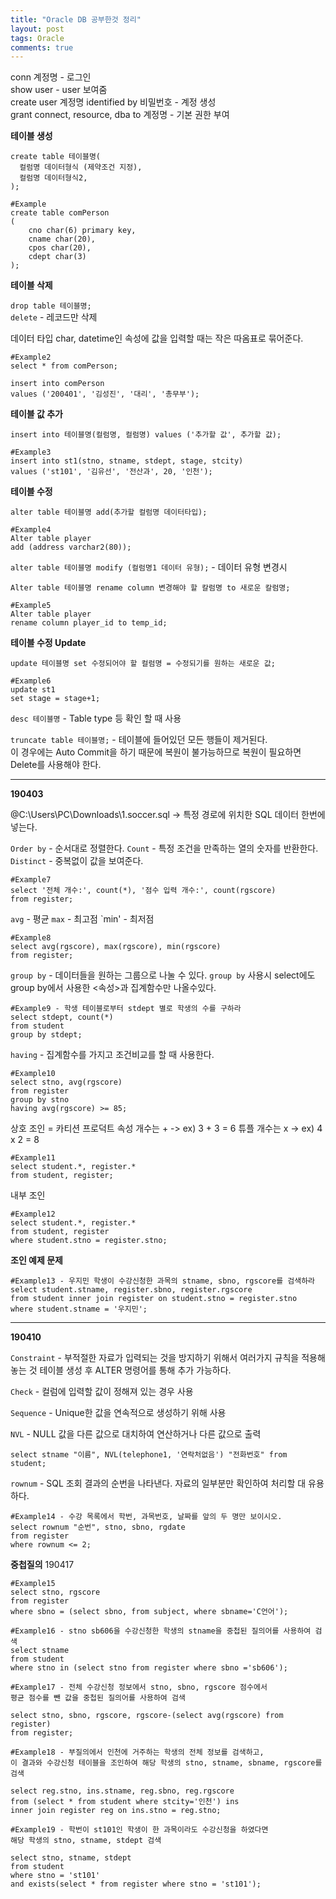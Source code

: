 ```yaml
---
title: "Oracle DB 공부한것 정리"
layout: post
tags: Oracle
comments: true
---
```


conn 계정명 - 로그인  
show user - user 보여줌  
create user 계정명 identified by 비밀번호 - 계정 생성  
grant connect, resource, dba to 계정명 - 기본 권한 부여

**테이블 생성** 
```
create table 테이블명(
  컬럼명 데이터형식 (제약조건 지정),
  컬럼명 데이터형식2,
);
```

```
#Example
create table comPerson
(
	cno char(6) primary key,
	cname char(20),
	cpos char(20),
	cdept char(3)
);
```

**테이블 삭제**  

`drop table 테이블명;`  
`delete` - 레코드만 삭제

데이터 타입 char, datetime인 속성에 값을 입력할 때는 작은 따옴표로 묶어준다.

```
#Example2
select * from comPerson;

insert into comPerson
values ('200401', '김성진', '대리', '총무부');
```

**테이블 값 추가**  

`insert into 테이블명(컬럼명, 컬럼명) values ('추가할 값', 추가할 값);`

```
#Example3
insert into st1(stno, stname, stdept, stage, stcity)
values ('st101', '김유선', '전산과', 20, '인천');
```

**테이블 수정**

`alter table 테이블명 add(추가할 컬럼명 데이터타입);`

```
#Example4
Alter table player
add (address varchar2(80));
```

`alter table 테이블명 modify (컬럼명1 데이터 유형);` - 데이터 유형 변경시 

`Alter table 테이블명 rename column 변경해야 할 칼럼명 to 새로운 칼럼명;`

```
#Example5
Alter table player
rename column player_id to temp_id;
```

**테이블 수정 Update**

`update 테이블명 set 수정되어야 할 컬럼명 = 수정되기를 원하는 새로운 값;`

```
#Example6
update st1
set stage = stage+1;
```

`desc 테이블명` - Table type 등 확인 할 때 사용

`truncate table 테이블명;` - 테이블에 들어있던 모든 행들이 제거된다.  
이 경우에는 Auto Commit을 하기 때문에 복원이 불가능하므로 복원이 필요하면 Delete를 사용해야 한다.

---

**190403**

@C:\Users\PC\Downloads\1.soccer.sql -> 특정 경로에 위치한 SQL 데이터 한번에 넣는다.

`Order by` - 순서대로 정렬한다.
`Count` - 특정 조건을 만족하는 열의 숫자를 반환한다.
`Distinct` - 중복없이 값을 보여준다.

```
#Example7
select '전체 개수:', count(*), '점수 입력 개수:', count(rgscore)
from register;
```

`avg` - 평균
`max` - 최고점
`min' - 최저점

```
#Example8
select avg(rgscore), max(rgscore), min(rgscore)
from register;
```

`group by` - 데이터들을 원하는 그룹으로 나눌 수 있다.
`group by` 사용시 select에도 group by에서 사용한 <속성>과 집계함수만 나올수있다.

```
#Example9 - 학생 테이블로부터 stdept 별로 학생의 수를 구하라
select stdept, count(*)
from student
group by stdept;
```

`having` - 집계함수를 가지고 조건비교를 할 때 사용한다.

```
#Example10
select stno, avg(rgscore)
from register
group by stno
having avg(rgscore) >= 85;
```

상호 조인 = 카티션 프로덕트
속성 개수는 + -> ex) 3 + 3 = 6
튜플 개수는 x -> ex) 4 x 2 = 8

```
#Example11
select student.*, register.*
from student, register;
```

내부 조인

```
#Example12
select student.*, register.*
from student, register
where student.stno = register.stno;
```

**조인 예제 문제**
```
#Example13 - 우지민 학생이 수강신청한 과목의 stname, sbno, rgscore를 검색하라
select student.stname, register.sbno, register.rgscore
from student inner join register on student.stno = register.stno
where student.stname = '우지민';
```

---

**190410**

`Constraint` - 부적절한 자료가 입력되는 것을 방지하기 위해서 여러가지 규칙을 적용해 놓는 것
테이블 생성 후 ALTER 명령어를 통해 추가 가능하다.

`Check` - 컬럼에 입력할 값이 정해져 있는 경우 사용

`Sequence` - Unique한 값을 연속적으로 생성하기 위해 사용

`NVL` - NULL 값을 다른 값으로 대치하여 연산하거나 다른 값으로 출력

```
select stname "이름", NVL(telephone1, '연락처없음') "전화번호" from student;
```

`rownum` - SQL 조회 결과의 순번을 나타낸다. 자료의 일부분만 확인하여 처리할 대 유용하다.

```
#Example14 - 수강 목록에서 학번, 과목번호, 날짜를 앞의 두 명만 보이시오.
select rownum "순번", stno, sbno, rgdate
from register
where rownum <= 2;
```

**중첩질의**
190417

```
#Example15
select stno, rgscore
from register
where sbno = (select sbno, from subject, where sbname='C언어');
```

```
#Example16 - stno sb606을 수강신청한 학생의 stname을 중첩된 질의어를 사용하여 검색
select stname
from student
where stno in (select stno from register where sbno ='sb606');
```

```
#Example17 - 전체 수강신청 정보에서 stno, sbno, rgscore 점수에서
평균 점수를 뺀 값을 중첩된 질의어를 사용하여 검색

select stno, sbno, rgscore, rgscore-(select avg(rgscore) from register)
from register;
```

```
#Example18 - 부질의에서 인천에 거주하는 학생의 전체 정보를 검색하고,
이 결과와 수강신청 테이블을 조인하여 해당 학생의 stno, stname, sbname, rgscore를 검색

select reg.stno, ins.stname, reg.sbno, reg.rgscore
from (select * from student where stcity='인천') ins
inner join register reg on ins.stno = reg.stno;
```

```
#Example19 - 학번이 st101인 학생이 한 과목이라도 수강신청을 하였다면
해당 학생의 stno, stname, stdept 검색

select stno, stname, stdept
from student
where stno = 'st101'
and exists(select * from register where stno = 'st101');
```


